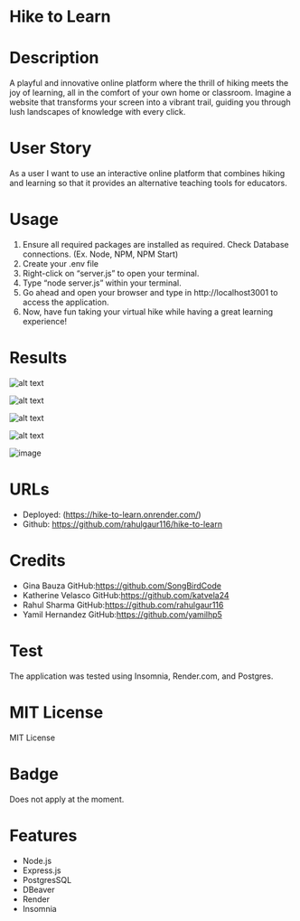 # Hike to Learn 

# Description 
A playful and innovative online platform where the thrill of hiking meets the joy of learning, all in the comfort of your own home or classroom. Imagine a website that transforms your screen into a vibrant trail, guiding you through lush landscapes of knowledge with every click. 

# User Story 
 As a user I want to use an interactive online platform that combines hiking and learning so that it provides an alternative teaching tools for educators. 


# Usage 

1.	Ensure all required packages are installed as required. Check Database connections.   (Ex. Node, NPM, NPM Start)
2.  Create your .env file 
3.	Right-click on “server.js” to open your terminal.
4.	Type “node server.js” within your terminal. 
5.	Go ahead and open your browser and type in http://localhost3001 to access the application.
6.	Now, have fun taking your virtual hike while having a great learning experience!

# Results 

![alt text](image.png)

![alt text](image-1.png) 

![alt text](image-2.png)

![alt text](image-3.png)

![image](https://github.com/rahulgaur116/hike-to-learn/assets/156866171/eb2a3680-623e-4d6d-8428-13277413fbf9)















# URLs
- Deployed: (https://hike-to-learn.onrender.com/)
- Github: https://github.com/rahulgaur116/hike-to-learn






 
 
 
 # Credits 
- Gina Bauza  GitHub:https://github.com/SongBirdCode
- Katherine Velasco  GitHub:https://github.com/katvela24
- Rahul Sharma GitHub:https://github.com/rahulgaur116
- Yamil Hernandez GitHub:https://github.com/yamilhp5

# Test
 The application was tested using Insomnia, Render.com, and Postgres. 



 # MIT License 
  MIT License 

 # Badge 
 Does not apply at the moment. 
 

 # Features
- Node.js 
- Express.js
- PostgresSQL
- DBeaver
-  Render
- Insomnia

